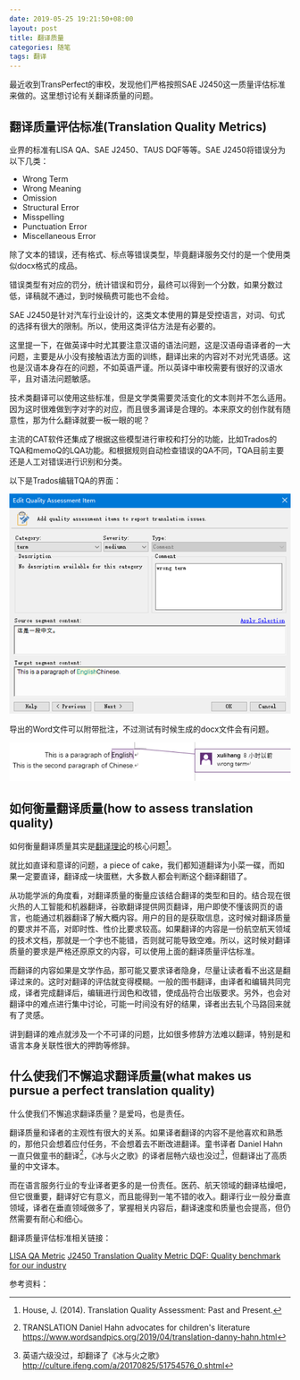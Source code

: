 ```yaml
---
date: 2019-05-25 19:21:50+08:00
layout: post
title: 翻译质量
categories: 随笔
tags: 翻译
---
```


最近收到TransPerfect的审校，发现他们严格按照SAE J2450这一质量评估标准来做的。这里想讨论有关翻译质量的问题。

## 翻译质量评估标准(Translation Quality Metrics)

业界的标准有LISA QA、SAE J2450、TAUS DQF等等。SAE J2450将错误分为以下几类：

* Wrong Term 
* Wrong Meaning 
* Omission 
* Structural Error 
* Misspelling 
* Punctuation Error 
* Miscellaneous Error 

除了文本的错误，还有格式、标点等错误类型，毕竟翻译服务交付的是一个使用类似docx格式的成品。

错误类型有对应的罚分，统计错误和罚分，最终可以得到一个分数，如果分数过低，译稿就不通过，到时候稿费可能也不会给。

SAE J2450是针对汽车行业设计的，这类文本使用的算是受控语言，对词、句式的选择有很大的限制。所以，使用这类评估方法是有必要的。

这里提一下，在做英译中时尤其要注意汉语的语法问题，这是汉语母语译者的一大问题，主要是从小没有接触语法方面的训练，翻译出来的内容对不对光凭语感。这也是汉语本身存在的问题，不如英语严谨。所以英译中审校需要有很好的汉语水平，且对语法问题敏感。

技术类翻译可以使用这些标准，但是文学类需要灵活变化的文本则并不怎么适用。因为这时很难做到字对字的对应，而且很多漏译是合理的。本来原文的创作就有随意性，那为什么翻译就要一板一眼的呢？

主流的CAT软件还集成了根据这些模型进行审校和打分的功能，比如Trados的TQA和memoQ的LQA功能。和根据规则自动检查错误的QA不同，TQA目前主要还是人工对错误进行识别和分类。

以下是Trados编辑TQA的界面：

![](/album/Trados/TQA.png)

导出的Word文件可以附带批注，不过测试有时候生成的docx文件会有问题。

![](/album/Trados/TQA_export.png)

## 如何衡量翻译质量(how to assess translation quality)

如何衡量翻译质量其实是[翻译理论](https://blog.xulihang.me/translation-studies-1/)的核心问题[^quality]。

就比如直译和意译的问题，a piece of cake，我们都知道翻译为小菜一碟，而如果一定要直译，翻译成一块蛋糕，大多数人都会判断这个翻译翻错了。

从功能学派的角度看，对翻译质量的衡量应该结合翻译的类型和目的。结合现在很火热的人工智能和机器翻译，谷歌翻译提供网页翻译，用户即使不懂该网页的语言，也能通过机器翻译了解大概内容。用户的目的是获取信息，这时候对翻译质量的要求并不高，对即时性、性价比要求较高。如果翻译的内容是一份航空航天领域的技术文档，那就是一个字也不能错，否则就可能导致空难。所以，这时候对翻译质量的要求是严格还原原文的内容，可以使用上面的翻译质量评估标准。

而翻译的内容如果是文学作品，那可能又要求译者隐身，尽量让读者看不出这是翻译过来的。这时对翻译的评估就变得模糊。一般的图书翻译，由译者和编辑共同完成，译者完成翻译后，编辑进行润色和改错，使成品符合出版要求。另外，也会对翻译中的难点进行集中讨论，可能一时间没有好的结果，译者出去轧个马路回来就有了灵感。

讲到翻译的难点就涉及一个不可译的问题，比如很多修辞方法难以翻译，特别是和语言本身关联性很大的押韵等修辞。

## 什么使我们不懈追求翻译质量(what makes us pursue a perfect translation quality)

什么使我们不懈追求翻译质量？是爱吗，也是责任。

翻译质量和译者的主观性有很大的关系。如果译者翻译的内容不是他喜欢和熟悉的，那他只会想着应付任务，不会想着去不断改进翻译。童书译者 Daniel Hahn 一直只做童书的翻译[^hahn]，《冰与火之歌》的译者屈畅六级也没过[^quchang]，但翻译出了高质量的中文译本。

而在语言服务行业的专业译者更多的是一份责任。医药、航天领域的翻译枯燥吧，但它很重要，翻译好它有意义，而且能得到一笔不错的收入。翻译行业一般分垂直领域，译者在垂直领域做多了，掌握相关内容后，翻译速度和质量也会提高，但仍然需要有耐心和细心。


翻译质量评估标准相关链接：

[LISA QA Metric](http://producthelp.sdl.com/SDL_TMS_2011/en/Creating_and_Maintaining_Organizations/Managing_QA_Models/LISA_QA_Model.htm)
[J2450 Translation Quality Metric ](https://www.translationdirectory.com/article581.htm)
[DQF: Quality benchmark for our industry](https://www.taus.net/evaluate/dqf-background)


参考资料：

[^quality]: House, J. (2014). Translation Quality Assessment: Past and Present. 
[^hahn]: TRANSLATION Daniel Hahn advocates for children's literature https://www.wordsandpics.org/2019/04/translation-danny-hahn.html
[^quchang]: 英语六级没过，却翻译了《冰与火之歌》 http://culture.ifeng.com/a/20170825/51754576_0.shtml